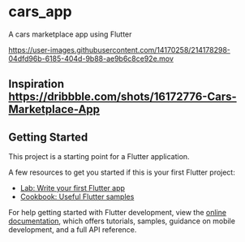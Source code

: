 # cars_app

A cars marketplace app using Flutter

https://user-images.githubusercontent.com/14170258/214178298-04dfd96b-6185-404d-9b88-ae9b6c8ce92e.mov


## Inspiration https://dribbble.com/shots/16172776-Cars-Marketplace-App

## Getting Started

This project is a starting point for a Flutter application.

A few resources to get you started if this is your first Flutter project:

- [Lab: Write your first Flutter app](https://docs.flutter.dev/get-started/codelab)
- [Cookbook: Useful Flutter samples](https://docs.flutter.dev/cookbook)

For help getting started with Flutter development, view the
[online documentation](https://docs.flutter.dev/), which offers tutorials,
samples, guidance on mobile development, and a full API reference.
